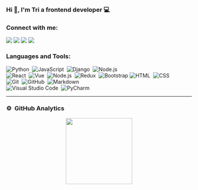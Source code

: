 ### Hi 👋, I'm Tri a frontend developer 💻

### Connect with me:

<a href="https://www.linkedin.com/in/van-tri-987799183"><img src="https://static-exp1.licdn.com/sc/h/akt4ae504epesldzj74dzred8"/></a>
<a href="mailto:nguyenvantri1997dxx@gmail.com"><img src="https://ssl.gstatic.com/ui/v1/icons/mail/rfr/gmail.ico"/></a>
<a href="https://instagram.com/jacktks.sagittarius"><img src="https://static.cdninstagram.com/rsrc.php/v3/yR/r/lam-fZmwmvn.png"/></a>
<a href="https://www.facebook.com/jacktks.sagittarius"><img src="https://static.xx.fbcdn.net/rsrc.php/yD/r/d4ZIVX-5C-b.ico"/></a>

### Languages and Tools:


![Python](https://img.shields.io/badge/-Python-05122A?style=flat&logo=python)&nbsp;
![JavaScript](https://img.shields.io/badge/-JavaScript-05122A?style=flat&logo=javascript)&nbsp;
![Django](https://img.shields.io/badge/-Django-05122A?style=flat&logo=django&logoColor=092E20)&nbsp;
![Node.js](https://img.shields.io/badge/-Node.js-05122A?style=flat&logo=node.js)&nbsp;\
![React](https://img.shields.io/badge/-React-05122A?style=flat&logo=react)&nbsp;
![Vue](https://img.shields.io/badge/-Vue-05122A?style=flat&logo=Vue.js)&nbsp;
![Node.js](https://img.shields.io/badge/-Node.js-05122A?style=flat&logo=node.js)&nbsp;
![Redux](https://img.shields.io/badge/Redux-05122A?style=flat&logo=redux&logoColor=white)&nbsp;
![Bootstrap](https://img.shields.io/badge/-Bootstrap-05122A?style=flat&logo=bootstrap&logoColor=563D7C)
![HTML](https://img.shields.io/badge/-HTML-05122A?style=flat&logo=HTML5)&nbsp;
![CSS](https://img.shields.io/badge/-CSS-05122A?style=flat&logo=CSS3&logoColor=1572B6)&nbsp;\
![Git](https://img.shields.io/badge/-Git-05122A?style=flat&logo=git)&nbsp;
![GitHub](https://img.shields.io/badge/-GitHub-05122A?style=flat&logo=github)&nbsp;
![Markdown](https://img.shields.io/badge/-Markdown-05122A?style=flat&logo=markdown)\
![Visual Studio Code](https://img.shields.io/badge/-Visual%20Studio%20Code-05122A?style=flat&logo=visual-studio-code&logoColor=007ACC)&nbsp;
![PyCharm](https://img.shields.io/badge/PyCharm-05122A.svg?&style=flat&logo=PyCharm&logoColor=white)&nbsp;

---
### ⚙️ &nbsp;GitHub Analytics

<p align="center">
<a href="https://github.com/jacktks">
  <img height="180em" src="https://github-readme-stats-eight-theta.vercel.app/api?username=jacktks&show_icons=true&theme=algolia&include_all_commits=true&count_private=true"/>
</a>
</p>
